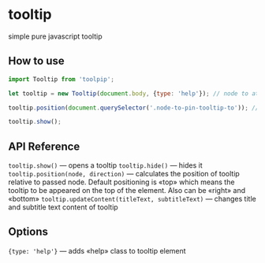 # tooltip
simple pure javascript tooltip

## How to use
```javascript
import Tooltip from 'toolpip';

let tooltip = new Tooltip(document.body, {type: 'help'}); // node to attach

tooltip.position(document.querySelector('.node-to-pin-tooltip-to')); // calculate layout position of tooltip nearby to passed element

tooltip.show();

```

## API Reference
`tooltip.show()` — opens a tooltip
`tooltip.hide()` — hides it
`tooltip.position(node, direction)` — calculates the position of tooltip relative to passed node. Default positioning is «top» which means the tooltip to be appeared on the top of the element. Also can be «right» and «bottom»
`tooltip.updateContent(titleText, subtitleText)` — changes title and subtitle text content of tooltip

## Options
`{type: 'help'}` — adds «help» class to tooltip element
